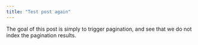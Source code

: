 ```yaml
---
title: "Test post again"
---
```


The goal of this post is simply to trigger pagination, and see that we do not
index the pagination results.

